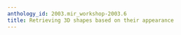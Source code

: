 ```yaml
---
anthology_id: 2003.mir_workshop-2003.6
title: Retrieving 3D shapes based on their appearance
---
```

